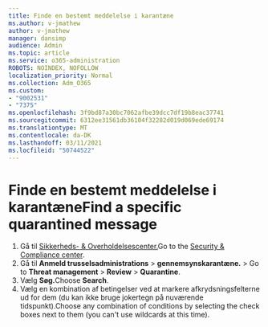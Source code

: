 ```yaml
---
title: Finde en bestemt meddelelse i karantæne
ms.author: v-jmathew
author: v-jmathew
manager: dansimp
audience: Admin
ms.topic: article
ms.service: o365-administration
ROBOTS: NOINDEX, NOFOLLOW
localization_priority: Normal
ms.collection: Adm_O365
ms.custom:
- "9002531"
- "7375"
ms.openlocfilehash: 3f9bd87a30bc7062afbe39dcc7df19b8eac37741
ms.sourcegitcommit: 6312ee31561db36104f32282d019d069ede69174
ms.translationtype: MT
ms.contentlocale: da-DK
ms.lasthandoff: 03/11/2021
ms.locfileid: "50744522"
---
```

# <a name="find-a-specific-quarantined-message"></a><span data-ttu-id="1655c-102">Finde en bestemt meddelelse i karantæne</span><span class="sxs-lookup"><span data-stu-id="1655c-102">Find a specific quarantined message</span></span>

1. <span data-ttu-id="1655c-103">Gå til [Sikkerheds- & Overholdelsescenter.](https://go.microsoft.com/fwlink/p/?linkid=2077143)</span><span class="sxs-lookup"><span data-stu-id="1655c-103">Go to the [Security & Compliance center](https://go.microsoft.com/fwlink/p/?linkid=2077143).</span></span>
2. <span data-ttu-id="1655c-104">Gå til **Anmeld trusselsadministrations**  >  **gennemsynskarantæne.**  >  </span><span class="sxs-lookup"><span data-stu-id="1655c-104">Go to **Threat management** > **Review** > **Quarantine**.</span></span>
3. <span data-ttu-id="1655c-105">Vælg **Søg.**</span><span class="sxs-lookup"><span data-stu-id="1655c-105">Choose **Search**.</span></span>
4. <span data-ttu-id="1655c-106">Vælg en kombination af betingelser ved at markere afkrydsningsfelterne ud for dem (du kan ikke bruge jokertegn på nuværende tidspunkt).</span><span class="sxs-lookup"><span data-stu-id="1655c-106">Choose any combination of conditions by selecting the check boxes next to them (you can't use wildcards at this time).</span></span>
